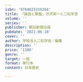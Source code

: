 ```yaml
---
isbn: '9784023319264'
title: 「論語と算盤」渋沢栄一と二松学舎
volume: ''
series: ''
publisher: 朝日新聞出版
pubdate: '2021-06-18'
cover: ''
author: 学校法人二松学舎／編集
description: ''
price: '1100'
genre: ''
target: 一般
format: 単行本
content: 日本歴史

---
```

